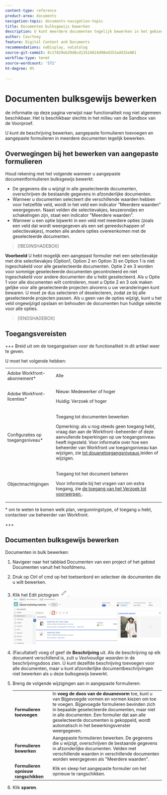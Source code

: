 ```yaml
---
content-type: reference
product-area: documents
navigation-topic: documents-navigation-topic
title: Documenten bulksgewijs bewerken
description: U kunt meerdere documenten tegelijk bewerken in het gebied Documenten.
author: Courtney
feature: Digital Content and Documents
recommendations: noDisplay, noCatalog
source-git-commit: 8c1f829eb29d8cd13524814d98ed353add15e881
workflow-type: tm+mt
source-wordcount: '572'
ht-degree: 0%

---
```



# Documenten bulksgewijs bewerken

<span class="preview"> de informatie op deze pagina verwijst naar functionaliteit nog niet algemeen beschikbaar. Het is beschikbaar slechts in het milieu van de Sandbox van de Voorproef.</span>

U kunt de beschrijving bewerken, aangepaste formulieren toevoegen en aangepaste formulieren in meerdere documenten tegelijk bewerken.

## Overwegingen bij het bewerken van aangepaste formulieren

Houd rekening met het volgende wanneer u aangepaste documentformulieren bulksgewijs bewerkt:

* De gegevens die u wijzigt in alle geselecteerde documenten, overschrijven de bestaande gegevens in afzonderlijke documenten.
* Wanneer u documenten selecteert die verschillende waarden hebben voor hetzelfde veld, wordt in het veld een indicator &quot;Meerdere waarden&quot; weergegeven. Naast velden die selectievakjes, keuzerondjes en schakelingen zijn, staat een indicator &quot;Meerdere waarden&quot;.
* Wanneer u een optie bijwerkt in een veld met meerdere opties (zoals een veld dat wordt weergegeven als een set gereedschappen of selectievakjes), moeten alle andere opties overeenkomen met de geselecteerde documenten.

>[!BEGINSHADEBOX]

**Voorbeeld**
U hebt mogelijk een aangepast formulier met een selectievakje met drie selectievakjes (Option1, Option 2 en Option 3) en Option 1 is niet ingeschakeld voor alle geselecteerde documenten. Optie 2 en 3 worden voor sommige geselecteerde documenten gecontroleerd en niet ingeschakeld voor andere documenten die u hebt geselecteerd. Als u Optie 1 voor alle documenten wilt controleren, moet u Optie 2 en 3 ook maken gelijke voor alle geselecteerde projecten alvorens u uw veranderingen kunt bewaren. U moet ze dus selecteren of deselecteren, zodat ze bij alle geselecteerde projecten passen. Als u geen van de opties wijzigt, kunt u het veld ongewijzigd opslaan en behouden de documenten hun huidige selectie voor alle opties.

>[!ENDSHADEBOX]

## Toegangsvereisten

+++ Breid uit om de toegangseisen voor de functionaliteit in dit artikel weer te geven.

U moet het volgende hebben:

<table style="table-layout:auto"> 
 <col> 
 <col> 
 <tbody> 
  <tr> 
   <td role="rowheader">Adobe Workfront-abonnement*</td> 
   <td> <p> Alle</p> </td> 
  </tr> 
  <tr> 
   <td role="rowheader">Adobe Workfront-licenties*</td> 
   <td><p> Nieuw: Medewerker of hoger</p> 
   <p> Huidig: Verzoek of hoger</p> </td> 
  </tr> 
  <tr> 
   <td role="rowheader">Configuraties op toegangsniveau*</td> 
   <td> <p>Toegang tot documenten bewerken</p> <p>Opmerking: als u nog steeds geen toegang hebt, vraag dan aan de Workfront-beheerder of deze aanvullende beperkingen op uw toegangsniveau heeft ingesteld. Voor informatie over hoe een beheerder van Workfront uw toegangsniveau kan wijzigen, zie <a href="../../administration-and-setup/add-users/configure-and-grant-access/create-modify-access-levels.md" class="MCXref xref"> tot douanetoegangsniveaus </a> leiden of wijzigen.</p> </td> 
  </tr> 
  <tr> 
   <td role="rowheader">Objectmachtigingen</td> 
   <td> <p>Toegang tot het document beheren</p> <p>Voor informatie bij het vragen van om extra toegang, zie <a href="../../workfront-basics/grant-and-request-access-to-objects/request-access.md" class="MCXref xref"> de toegang van het Verzoek tot voorwerpen </a>.</p> </td> 
  </tr> 
 </tbody> 
</table>

&#42; om te weten te komen welk plan, vergunningstype, of toegang u hebt, contacteer uw beheerder van Workfront.

+++

## Documenten bulksgewijs bewerken

Documenten in bulk bewerken:

1. Navigeer naar het tabblad Documenten van een project of het gebied Documenten vanuit het hoofdmenu.
1. Druk op Ctrl of cmd op het toetsenbord en selecteer de documenten die u wilt bewerken.
1. Klik het Edit pictogram ![ uitgeven pictogram ](assets/edit-icon.png).
   ![ geef pictogramplaats op pagina uit ](assets/edit-multiple-documents.png)
1. (Facultatief) voeg of geef de **Beschrijving** uit. Als de beschrijving op elk document verschillend is, zult u _Veelvoudige waarden_ in de beschrijvingsdoos zien. U kunt dezelfde beschrijving toevoegen voor alle documenten, maar u kunt afzonderlijke documentbeschrijvingen niet bewerken als u deze bulksgewijs bewerkt.
1. Breng de volgende wijzigingen aan in aangepaste formulieren:

   <table>
    <tr>
    <td><strong>Formulieren toevoegen</strong></td>
    <td>In <strong> voeg de doos van de douanevorm </strong> toe, kunt u van Bijgevoegde vormen en vormen kiezen om toe te voegen. Bijgevoegde formulieren bevinden zich in bepaalde geselecteerde documenten, maar niet in alle documenten. Een formulier dat aan alle geselecteerde documenten is gekoppeld, wordt automatisch in het bewerkingsvenster weergegeven.  </td>
    </tr>
    <tr>
    <td><strong>Formulieren bewerken</strong></td>
    <td>Aangepaste formulieren bewerken. De gegevens die u wijzigt, overschrijven de bestaande gegevens in afzonderlijke documenten. Velden met verschillende waarden in verschillende documenten worden weergegeven als "Meerdere waarden". </td>
    </tr>
    <tr>
    <td><strong>Formulieren opnieuw rangschikken</strong></td>
    <td>Klik en sleep het aangepaste formulier om het opnieuw te rangschikken.</td>
    </tr>
    </table>
1. Klik **sparen**.



